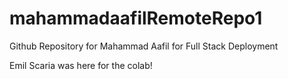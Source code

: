 # mahammadaafilRemoteRepo1
Github Repository for Mahammad Aafil for Full Stack Deployment

Emil Scaria was here for the colab!
